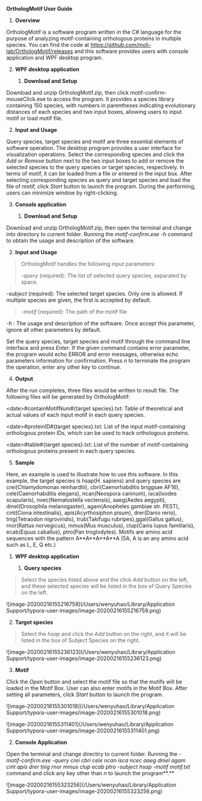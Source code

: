 **OrthologMotif User Guide**

1.  **Overview**

OrthologMotif is a software program written in the C\# language for the
purpose of analyzing motif-containing orthologous proteins in multiple
species. You can find the code at
<https://github.com/moli-lab/OrthologMotif/releases> and this software
provides users with console application and WPF desktop program.

2.  **WPF desktop application**

    1.  **Download and Setup**

Download and unzip OrthologMotif.zip, then click
motif-confirm-mouseClick.exe to access the program. It provides a
species library containing 150 species, with numbers in parentheses
indicating evolutionary distances of each species and two input boxes,
allowing users to input motif or load motif file.

2.  **Input and Usage**

Query species, target species and motif are three essential elements of
software operation. The desktop program provides a user interface for
visualization operations. Select the corresponding species and click the
*Add* or *Remove* button next to the two input boxes to add or remove
the selected species to the query species or target species,
respectively. In terms of motif, it can be loaded from a file or entered
in the input box. After selecting corresponding species as query and
target species and load the file of motif, click *Start* button to
launch the program. During the performing, users can minimize window by
right-clicking.

3.  **Console application**

    1.  **Download and Setup**

Download and unzip OrthologMotif.zip, then open the terminal and change
into directory to current folder. Running the *motif-confirm.exe* *-h*
command to obtain the usage and description of the software.

2.  **Input and Usage**

> OrthologMotif handles the following input parameters:
>
> *-query* (required): The list of selected query species, separated by
> space.

*-subject* (required): The selected target species. Only one is allowed.
If multiple species are given, the first is accepted by default.

> *-motif* (required): The path of the motif file

*-h* : The usage and description of the software. Once accept this
parameter, ignore all other parameters by default.

Set the query species, target species and motif through the command line
interface and press *Enter*. If the given command contains error
parameter, the program would echo ERROR and error messages, otherwise
echo parameters information for confirmation. Press *n* to terminate the
program the operation, enter any other key to continue.

4.  **Output**

After the run completes, three files would be written to result file.
The following files will be generated by OrthologMotif:

\<date\>\#containMotifNum\#{target species}.txt: Table of theoretical
and actual values of each input motif in each query species.

\<date\>\#proteinID\#{target species}.txt: List of the input
motif-containing orthologous protein IDs, which can be used to track
orthologous proteins.

\<date\>\#table\#{target species}.txt: List of the number of
motif-containing orthologous proteins present in each query species.

5.  **Sample**

Here, an example is used to illustrate how to use this software. In this
example, the target species is hsap(H. sapiens) and query species are
crei(Chlamydomonas reinhardtii), cbri(Caenorhabditis briggsae AF16),
cele(Caenorhabditis elegans), ncan(Neospora caninum), isca(Ixodes
scapularis), nvec(Nematostella vectensis), aaeg(Aedes aegypti),
dmel(Drosophila melanogaster), agam(Anopheles gambiae str. PEST),
cint(Ciona intestinalis), apis(Acyrthosiphon pisum), drer(Danio rerio),
tnig(Tetraodon nigroviridis), trub(Takifugu rubripes),ggal(Gallus
gallus), rnor(Rattus norvegicus), mmus(Mus musculus), clup(Canis lupus
familiaris), ecab(Equus caballus), ptro(Pan troglodytes). Motifs are
amino acid sequences with the pattern A\*\*A\*\*A\*\*A\*\*A (5A, A is an
any amino acid such as L, E, Q etc.)

1.  **WPF desktop application**

    1.  **Query species**

> Select the species listed above and the click *Add* button on the
> left, and these selected species will be listed in the box of Query
> Species on the left.

![image-20200216155216759](/Users/wenyuhao/Library/Application Support/typora-user-images/image-20200216155216759.png)

2.  **Target species**

> Select the *hsap* and click the *Add* button on the right, and it will
> be listed in the box of Subject Species on the right.

![image-20200216155236123](/Users/wenyuhao/Library/Application Support/typora-user-images/image-20200216155236123.png)

3.  **Motif**

Click the *Open* button and select the motif file so that the motifs
will be loaded in the Motif Box. User can also enter motifs in the Motif
Box. After setting all parameters, click *Start* button to launch the
program.

![image-20200216155301018](/Users/wenyuhao/Library/Application Support/typora-user-images/image-20200216155301018.png)

![image-20200216155311401](/Users/wenyuhao/Library/Application Support/typora-user-images/image-20200216155311401.png)

2.  **Console Application**

Open the terminal and change directiry to current folder. Running the
*-motif-confirm.exe -query crei cbri cele ncan isca ncec aaeg dmel agam
cint apis drer tnig rnor mmus clup ecab ptro -subject hsap -motif
motif.txt* command and click any key other than *n* to launch the
program**.**

![image-20200216155323256](/Users/wenyuhao/Library/Application Support/typora-user-images/image-20200216155323256.png)
